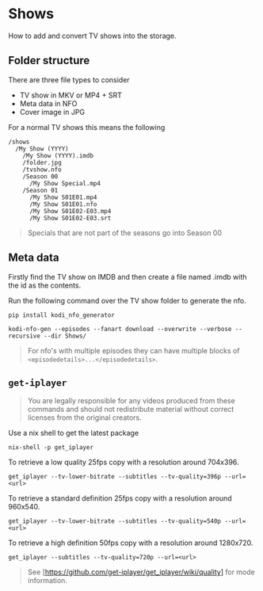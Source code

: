 <!--
SPDX-FileCopyrightText: Andrew Hayzen <ahayzen@gmail.com>

SPDX-License-Identifier: MPL-2.0
-->

# Shows

How to add and convert TV shows into the storage.

## Folder structure

There are three file types to consider

* TV show in MKV or MP4 + SRT
* Meta data in NFO
* Cover image in JPG

For a normal TV shows this means the following

```
/shows
  /My Show (YYYY)
    /My Show (YYYY).imdb
    /folder.jpg
    /tvshow.nfo
    /Season 00
      /My Show Special.mp4
    /Season 01
      /My Show S01E01.mp4
      /My Show S01E01.nfo
      /My Show S01E02-E03.mp4
      /My Show S01E02-E03.srt
```

> Specials that are not part of the seasons go into Season 00

## Meta data

Firstly find the TV show on IMDB and then create a file named .imdb with the id as the contents.

Run the following command over the TV show folder to generate the nfo.

```console
pip install kodi_nfo_generator

kodi-nfo-gen --episodes --fanart download --overwrite --verbose --recursive --dir Shows/
```

> For nfo's with multiple episodes they can have multiple blocks of `<episodedetails>...</episodedetails>`.

## `get-iplayer`

> You are legally responsible for any videos produced from these commands and should not redistribute material without correct licenses from the original creators.

Use a nix shell to get the latest package

```console
nix-shell -p get_iplayer
```

To retrieve a low quality 25fps copy with a resolution around 704x396.

```console
get_iplayer --tv-lower-bitrate --subtitles --tv-quality=396p --url=<url>
```

To retrieve a standard definition 25fps copy with a resolution around 960x540.

```console
get_iplayer --tv-lower-bitrate --subtitles --tv-quality=540p --url=<url>
```

To retrieve a high definition 50fps copy with a resolution around 1280x720.

```console
get_iplayer --subtitles --tv-quality=720p --url=<url>
```

> See [https://github.com/get-iplayer/get_iplayer/wiki/quality] for mode information.